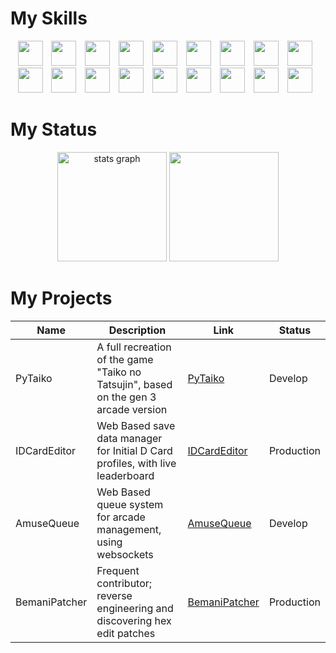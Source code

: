 # My Skills

<div align="center">
  <img src="https://skillicons.dev/icons?i=c" height="40"/>
  <img width="6" />
  <img src="https://skillicons.dev/icons?i=cs" height="40"/>
  <img width="6" />
  <img src="https://skillicons.dev/icons?i=py" height="40"/>
  <img width="6" />
  <img src="https://skillicons.dev/icons?i=flask" height="40"/>
  <img width="6" />
  <img src="https://skillicons.dev/icons?i=html"  height="40"/>
  <img width="6" />
  <img src="https://skillicons.dev/icons?i=css"  height="40"/>
  <img width="6" />
  <img src="https://skillicons.dev/icons?i=js"  height="40"/>
  <img width="6" />
  <img src="https://skillicons.dev/icons?i=bootstrap" height="40"/>
  <img width="6" />
  <img src="https://skillicons.dev/icons?i=latex" height="40"/>
  <img width="6" />
</div>
<div align="center">
  <img src="https://skillicons.dev/icons?i=postgres"  height="40"/>
  <img width="6" />
  <img src="https://skillicons.dev/icons?i=ableton" height="40"/>
  <img width="6" />
  <img src="https://skillicons.dev/icons?i=git" height="40"/>
  <img width="6" />
  <img src="https://skillicons.dev/icons?i=heroku" height="40"/>
  <img width="6" />
  <img src="https://skillicons.dev/icons?i=netlify"  height="40"/>
  <img width="6" />
  <img src="https://skillicons.dev/icons?i=sqlite"  height="40"/>
  <img width="6" />
  <img src="https://skillicons.dev/icons?i=vercel"  height="40"/>
  <img width="6" />
  <img src="https://skillicons.dev/icons?i=vscodium"  height="40"/>
  <img width="6" />
  <img src="https://skillicons.dev/icons?i=windows"  height="40"/>
  <img width="6" />
</div>

# My Status

<div align="center">
  <img src="https://github-readme-stats.vercel.app/api?username=yonokid&show_icons=true&theme=tokyonight&order=1" height="175" alt="stats graph"  />
  <img src="https://github-readme-stats.vercel.app/api/top-langs?username=yonokid&layout=compact&card_width=320&langs_count=6&theme=vue-dark&order=2" height="175" 200="languages graph"  />
</div>

# My Projects

| Name             | Description                                                                            | Link                                                             | Status  |
|------------------|----------------------------------------------------------------------------------------|------------------------------------------------------------------|---------|
| PyTaiko          | A full recreation of the game "Taiko no Tatsujin", based on the gen 3 arcade version   | [PyTaiko](https://github.com/Yonokid/PyTaiko)                    | Develop |
| IDCardEditor     | Web Based save data manager for Initial D Card profiles, with live leaderboard         | [IDCardEditor](https://github.com/Yonokid/IDCardEditor)          | Production |
| AmuseQueue       | Web Based queue system for arcade management, using websockets                         | [AmuseQueue](https://github.com/Yonokid/AmuseQueue)              | Develop |
| BemaniPatcher    | Frequent contributor; reverse engineering and discovering hex edit patches             | [BemaniPatcher](https://github.com/mon/BemaniPatcher)            | Production |
